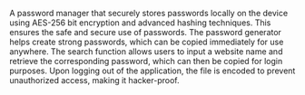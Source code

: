 A password manager that securely stores passwords locally on the device using AES-256 bit encryption and advanced hashing techniques. This ensures the safe and secure use of passwords. The password generator helps create strong passwords, which can be copied immediately for use anywhere. The search function allows users to input a website name and retrieve the corresponding password, which can then be copied for login purposes. Upon logging out of the application, the file is encoded to prevent unauthorized access, making it hacker-proof.
